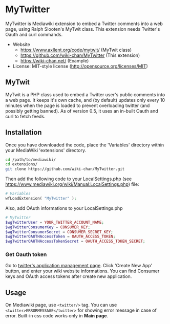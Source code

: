 MyTwitter
=========

MyTwitter is Mediawiki extension to embed a Twitter comments into a web page, using Ralph Slooten's MyTwit class. This extension needs Twitter's Oauth and curl commands.

* Website
	* https://www.axllent.org/code/mytwit/    (MyTwit class)
	* https://github.com/wiki-chan/MyTwitter (This extension)
	* https://wiki-chan.net/                  (Example)
* License: MIT-style license (http://opensource.org/licenses/MIT)

## MyTwit ##
MyTwit is a PHP class used to embed a Twitter user's public comments into a web page. It keeps it's own cache, and (by default) updates only every 10 minutes when the page is loaded to prevent overloading twitter (and possibly getting banned). As of version 0.5, it uses an in-built Oauth and curl to fetch feeds.

## Installation ##
Once you have downloaded the code, place the 'Variables' directory within your MediaWiki 'extensions' directory.
```bash
cd /path/to/mediawiki/
cd extensions/
git clone https://github.com/wiki-chan/MyTwitter.git
```
Then add the following code to your LocalSettings.php (see https://www.mediawiki.org/wiki/Manual:LocalSettings.php) file:
```php
# Variables
wfLoadExtension( "MyTwitter" );
```

Also, add OAuth informations to your LocalSettings.php
```php
# MyTwitter
$wgTwitterUser = YOUR_TWITTER_ACCOUNT_NAME;
$wgTwitterConsumerKey = CONSUMER_KEY;
$wgTwitterConsumerSecret = CONSUMER_SECRET_KEY;
$wgTwitterOAUTHAccessToken = OAUTH_ACCESS_TOKEN;
$wgTwitterOAUTHAccessTokenSecret = OAUTH_ACCESS_TOKEN_SECRET;
```

### Get Oauth token ###
Go to [twitter's application management page](https://apps.twitter.com/). Click 'Create New App' button, and enter your wiki website informations. You can find Consumer keys and OAuth access tokens after create new application.

## Usage ##
On Mediawiki page, use `<twitter/>` tag. You can use `<twitter>ERRORMESSAGE</twitter>` for showing error message in case of error. Built-in css code works only in **Main page**.
